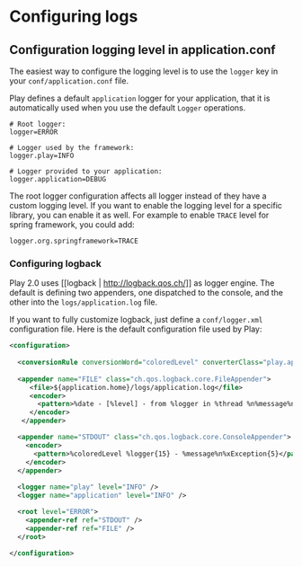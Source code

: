 # Configuring logs

## Configuration logging level in application.conf

The easiest way to configure the logging level is to use the `logger` key in your `conf/application.conf` file.

Play defines a default `application` logger for your application, that it is automatically used when you use the default `Logger` operations.

```properties
# Root logger:
logger=ERROR

# Logger used by the framework:
logger.play=INFO

# Logger provided to your application:
logger.application=DEBUG
```

The root logger configuration affects all logger instead of they have a custom logging level. If you want to enable the logging level for a specific library, you can enable it as well. For example to enable `TRACE` level for spring framework, you could add:

```properties
logger.org.springframework=TRACE
```

### Configuring logback

Play 2.0 uses [[logback | http://logback.qos.ch/]] as logger engine. The default is defining two appenders, one dispatched to the console, and the other into the `logs/application.log` file.

If you want to fully customize logback, just define a `conf/logger.xml` configuration file. Here is the default configuration file used by Play:

```xml
<configuration>
    
  <conversionRule conversionWord="coloredLevel" converterClass="play.api.Logger$ColoredLevel" />
  
  <appender name="FILE" class="ch.qos.logback.core.FileAppender">
     <file>${application.home}/logs/application.log</file>
     <encoder>
       <pattern>%date - [%level] - from %logger in %thread %n%message%n%xException%n</pattern>
     </encoder>
   </appender>

  <appender name="STDOUT" class="ch.qos.logback.core.ConsoleAppender">
    <encoder>
      <pattern>%coloredLevel %logger{15} - %message%n%xException{5}</pattern>
    </encoder>
  </appender>
  
  <logger name="play" level="INFO" />
  <logger name="application" level="INFO" />

  <root level="ERROR">
    <appender-ref ref="STDOUT" />
    <appender-ref ref="FILE" />
  </root>
  
</configuration>
```
